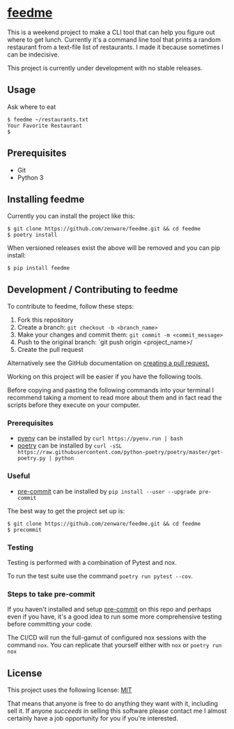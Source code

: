 # [feedme](https://github.com/zenware/feedme)

This is a weekend project to make a CLI tool that can help you figure out where to get lunch.
Currently it's a command line tool that prints a random restaurant from a text-file list of restaurants.
I made it because sometimes I can be indecisive.

This project is currently under development with no stable releases.

## Usage

Ask where to eat
```
$ feedme ~/restaurants.txt
Your Favorite Restaurant
$
```
## Prerequisites

* Git
* Python 3

## Installing feedme

Currently you can install the project like this:
```
$ git clone https://github.com/zenware/feedme.git && cd feedme
$ poetry install
```

When versioned releases exist the above will be removed and you can pip install:
```
$ pip install feedme
```

## Development / Contributing to feedme

To contribute to feedme, follow these steps:
1. Fork this repository
1. Create a branch: `git checkout -b <branch_name>`
1. Make your changes and commit them: `git commit -m <commit_message>`
1. Push to the original branch: `git push origin <project_name>/<location>
1. Create the pull request

Alternatively see the GitHub documentation on [creating a pull request.](https://help.github.com/en/github/collaborating-with-issues-and-pull-requests/creating-a-pull-requesth)

Working on this project will be easier if you have the following tools.

Before copying and pasting the following commands into your terminal I
recommend taking a moment to read more about them and in fact read the scripts
before they execute on your computer.

### Prerequisites
* [pyenv](https://github.com/pyenv/pyenv) can be installed by `curl https://pyenv.run | bash`
* [poetry](https://python-poetry.org/) can be installed by `curl -sSL https://raw.githubusercontent.com/python-poetry/poetry/master/get-poetry.py | python`

### Useful
* [pre-commit](https://pre-commit.com/) can be installed by `pip install --user --upgrade pre-commit`

The best way to get the project set up is:
```
$ git clone https://github.com/zenware/feedme.git && cd feedme
$ precommit
```

### Testing
Testing is performed with a combination of Pytest and nox.

To run the test suite use the command `poetry run pytest --cov`.

### Steps to take pre-commit
If you haven't installed and setup [pre-commit](https://pre-commit.com/) on this
repo and perhaps even if you have, it's a good idea to run some more comprehensive
testing before committing your code.

The CI/CD will run the full-gamut of configured nox sessions with the command `nox`.
You can replicate that yourself either with `nox` or `poetry run nox`

## License
This project uses the following license: [MIT](LICENSE)

That means that anyone is free to do anything they want with it, including sell it. 
If anyone *succeeds* in selling this software please contact me I almost certainly have a job opportunity for you if you're interested.